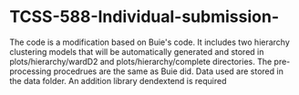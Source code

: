 # TCSS-588-Individual-submission-


The code is a modification based on Buie's code. It includes two hierarchy clustering models that will be automatically generated and stored in plots/hierarchy/wardD2 and plots/hierarchy/complete directories. The pre-processing procedrues are the same as Buie did. Data used are stored in the data folder. An addition library dendextend is required
